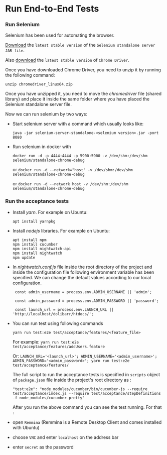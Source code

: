 # Run End-to-End Tests

### Run Selenium

Selenium has been used for automating the browser.

[Download](https://www.selenium.dev/downloads/) the `latest stable version` of the `Selenium standalone server JAR file`.

Also [download](https://chromedriver.chromium.org/downloads) the `latest stable version` of `Chrome Driver`.

Once you have downloaded Chrome Driver, you need to unzip it by running the following command:

  `unzip chromedriver_linux64.zip`
    
Once you have unzipped it, you need to move the *chromedriver* file (shared library) and place it inside the same folder where you have placed the Selenium standalone server file.

Now we can run selenium by two ways:

* Start selenium server with a command which usually looks like:

   `java -jar selenium-server-standalone-<selenium version>.jar -port 8080`


* Run selenium in docker with

   `docker run -d -p 4444:4444 -p 5900:5900 -v /dev/shm:/dev/shm selenium/standalone-chrome-debug`
   
   or `docker run -d --network="host" -v /dev/shm:/dev/shm selenium/standalone-chrome-debug`

   or `docker run -d --network host -v /dev/shm:/dev/shm selenium/standalone-chrome-debug`

### Run the acceptance tests 

* Install *yarn*. For example on Ubuntu:

   ```
   apt install yarnpkg
   ```

* Install *nodejs* libraries. For example on Ubuntu:

   ```
   apt install npm
   npm install cucumber
   npm install nightwatch-api
   npm install nightwatch
   npm update
   ```

* In *nightwatch.conf.js* file inside the root directory of the project and inside the configuration file following environment variable has been specified. We can change the default values according to our local configuration.

   ```
    const admin_username = process.env.ADMIN_USERNAME || 'admin';

    const admin_password = process.env.ADMIN_PASSWORD || 'password';

    const launch_url = process.env.LAUNCH_URL || 'http://localhost/dolibarr/htdocs/';
   ```

* You can run test using following commands

   `yarn run test:e2e test/acceptance/features/<feature_file>`
   
  For example: `yarn run test:e2e test/acceptance/features/addUsers.feature`
   
  Or:  `LAUNCH_URL='<launch_url>'; ADMIN_USERNAME='<admin_username>'; ADMIN_PASSWORD='<admin_password>'; yarn run test:e2e test/acceptance/features/`
 
  The full script to run the acceptance tests is specified in `scripts` object of `package.json` file inside the project's root directory as :
 
    `"test:e2e": "node_modules/cucumber/bin/cucumber-js --require test/acceptance/index.js --require test/acceptance/stepDefinitions -f node_modules/cucumber-pretty"`
     
  After you run the above command you can see the test running. For that : 
  
* open `Remmina` (Remmina is a Remote Desktop Client and comes installed with Ubuntu)
  
* choose `VNC` and enter `localhost` on the address bar
  
* enter `secret` as the password
